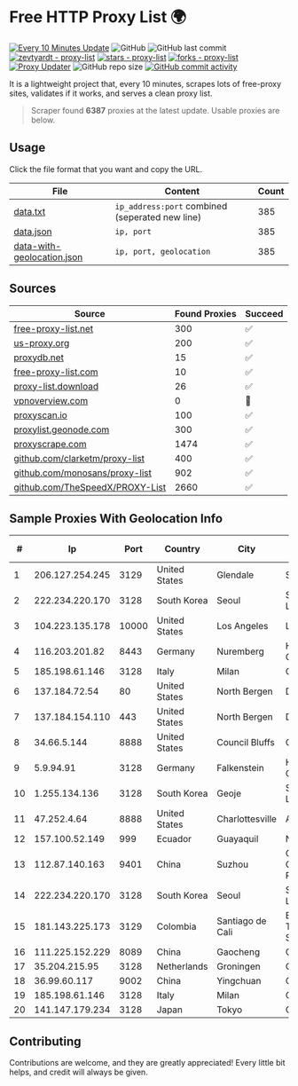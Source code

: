 
# Free HTTP Proxy List 🌍

[![Every 10 Minutes Update](https://github.com/mertguvencli/http-proxy-list/actions/workflows/main.yml/badge.svg?branch=main)](https://github.com/mertguvencli/http-proxy-list/actions/workflows/main.yml)
![GitHub](https://img.shields.io/github/license/mertguvencli/http-proxy-list)
![GitHub last commit](https://img.shields.io/github/last-commit/mertguvencli/http-proxy-list)
[![zevtyardt - proxy-list](https://img.shields.io/static/v1?label=zevtyardt&message=proxy-list&color=blue&logo=github)](https://github.com/zevtyardt/proxy-list "Go to GitHub repo")
[![stars - proxy-list](https://img.shields.io/github/stars/zevtyardt/proxy-list?style=social)](https://github.com/zevtyardt/proxy-list)
[![forks - proxy-list](https://img.shields.io/github/forks/zevtyardt/proxy-list?style=social)](https://github.com/zevtyardt/proxy-list)
[![Proxy Updater](https://github.com/zevtyardt/proxy-list/workflows/Proxy%20Updater/badge.svg)](https://github.com/zevtyardt/proxy-list/actions?query=workflow:"Proxy+Updater")
![GitHub repo size](https://img.shields.io/github/repo-size/zevtyardt/proxy-list)
[![GitHub commit activity](https://img.shields.io/github/commit-activity/m/zevtyardt/proxy-list?logo=commits)](https://github.com/zevtyardt/proxy-list/commits/main)

It is a lightweight project that, every 10 minutes, scrapes lots of free-proxy sites, validates if it works, and serves a clean proxy list.

> Scraper found **6387** proxies at the latest update. Usable proxies are below.

## Usage

Click the file format that you want and copy the URL.

|File|Content|Count|
|----|-------|-----|
|[data.txt](https://raw.githubusercontent.com/mertguvencli/http-proxy-list/main/proxy-list/data.txt)|`ip_address:port` combined (seperated new line)|385|
|[data.json](https://raw.githubusercontent.com/mertguvencli/http-proxy-list/main/proxy-list/data.json)|`ip, port`|385|
|[data-with-geolocation.json](https://raw.githubusercontent.com/mertguvencli/http-proxy-list/main/proxy-list/data-with-geolocation.json)|`ip, port, geolocation`|385|

## Sources

|Source|Found Proxies|Succeed|
|------|-------------|-------|
|[free-proxy-list.net](https://free-proxy-list.net)|300|✅|
|[us-proxy.org](https://www.us-proxy.org)|200|✅|
|[proxydb.net](http://proxydb.net)|15|✅|
|[free-proxy-list.com](https://free-proxy-list.com/?page=&port=&type%5B%5D=http&type%5B%5D=https&up_time=0&search=Search)|10|✅|
|[proxy-list.download](https://www.proxy-list.download/HTTP)|26|✅|
|[vpnoverview.com](https://vpnoverview.com/privacy/anonymous-browsing/free-proxy-servers)|0|🚫|
|[proxyscan.io](https://www.proxyscan.io)|100|✅|
|[proxylist.geonode.com](https://proxylist.geonode.com/api/proxy-list?limit=300&page=1&sort_by=lastChecked&sort_type=desc&protocols=http,https)|300|✅|
|[proxyscrape.com](https://api.proxyscrape.com/v2/?request=displayproxies&protocol=http&timeout=10000&country=all&ssl=all&anonymity=all)|1474|✅|
|[github.com/clarketm/proxy-list](https://raw.githubusercontent.com/clarketm/proxy-list/master/proxy-list-raw.txt)|400|✅|
|[github.com/monosans/proxy-list](https://raw.githubusercontent.com/monosans/proxy-list/main/proxies/http.txt)|902|✅|
|[github.com/TheSpeedX/PROXY-List](https://raw.githubusercontent.com/TheSpeedX/PROXY-List/master/http.txt)|2660|✅|


## Sample Proxies With Geolocation Info

|#|Ip|Port|Country|City|Internet Service Provider|
|-|--|----|-------|----|-------------------------|
|1|206.127.254.245|3129|United States|Glendale|Spartan Host Ltd|
|2|222.234.220.170|3128|South Korea|Seoul|SK Broadband Co Ltd|
|3|104.223.135.178|10000|United States|Los Angeles|LayerHost|
|4|116.203.201.82|8443|Germany|Nuremberg|Hetzner Online GmbH|
|5|185.198.61.146|3128|Italy|Milan|Global Router LLC|
|6|137.184.72.54|80|United States|North Bergen|DigitalOcean, LLC|
|7|137.184.154.110|443|United States|North Bergen|DigitalOcean, LLC|
|8|34.66.5.144|8888|United States|Council Bluffs|Google LLC|
|9|5.9.94.91|3128|Germany|Falkenstein|Hetzner Online GmbH|
|10|1.255.134.136|3128|South Korea|Geoje|SK Broadband Co Ltd|
|11|47.252.4.64|8888|United States|Charlottesville|Alibaba.com LLC|
|12|157.100.52.149|999|Ecuador|Guayaquil|Nedetel S.A.|
|13|112.87.140.163|9401|China|Suzhou|China Unicom CHINA169 Jiangsu Province Network|
|14|222.234.220.170|3128|South Korea|Seoul|SK Broadband Co Ltd|
|15|181.143.225.173|3129|Colombia|Santiago de Cali|EPM Telecomunicaciones S.A. E.S.P.|
|16|111.225.152.229|8089|China|Gaocheng|Chinanet|
|17|35.204.215.95|3128|Netherlands|Groningen|Google LLC|
|18|36.99.60.117|9002|China|Yingchuan|China Telecom|
|19|185.198.61.146|3128|Italy|Milan|Global Router LLC|
|20|141.147.179.234|3128|Japan|Tokyo|Oracle Corporation|



## Contributing

Contributions are welcome, and they are greatly appreciated! Every
little bit helps, and credit will always be given.

